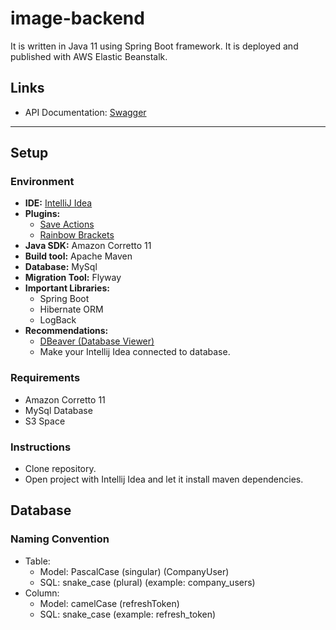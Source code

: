 # image-backend

It is written in Java 11 using Spring Boot framework. It is deployed and published with AWS Elastic Beanstalk.

## Links
  - API Documentation: [Swagger](https://imba.eu-central-1.elasticbeanstalk.com/documentation)

<hr />

## Setup

### Environment 

- **IDE:** [IntelliJ Idea](https://www.jetbrains.com/idea/)
- **Plugins:**
    - [Save Actions](https://plugins.jetbrains.com/plugin/7642-save-actions)
    - [Rainbow Brackets](https://plugins.jetbrains.com/plugin/10080-rainbow-brackets)
- **Java SDK:** Amazon Corretto 11
- **Build tool:** Apache Maven
- **Database:** MySql
- **Migration Tool:** Flyway
- **Important Libraries:**
    - Spring Boot
    - Hibernate ORM
    - LogBack
- **Recommendations:**
    - [DBeaver (Database Viewer)](https://dbeaver.io/)
    - Make your Intellij Idea connected to database.

### Requirements

- Amazon Corretto 11
- MySql Database
- S3 Space

### Instructions

- Clone repository.
- Open project with Intellij Idea and let it install maven dependencies.

## Database

### Naming Convention

- Table:
    - Model: PascalCase (singular) (CompanyUser)
    - SQL:  snake_case (plural) (example: company_users)
- Column:
    - Model: camelCase (refreshToken)
    - SQL:  snake_case (example: refresh_token)




